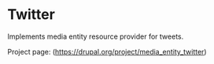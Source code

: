 # Twitter

Implements media entity resource provider for tweets.

Project page: (https://drupal.org/project/media_entity_twitter)
